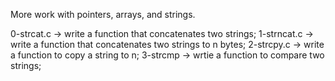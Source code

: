 More work with pointers, arrays, and strings.

0-strcat.c -> write a function that concatenates two strings;
1-strncat.c -> write a function that concatenates two strings to n bytes;
2-strcpy.c -> write a function to copy a string to n;
3-strcmp -> wrtie a function to compare two strings;
